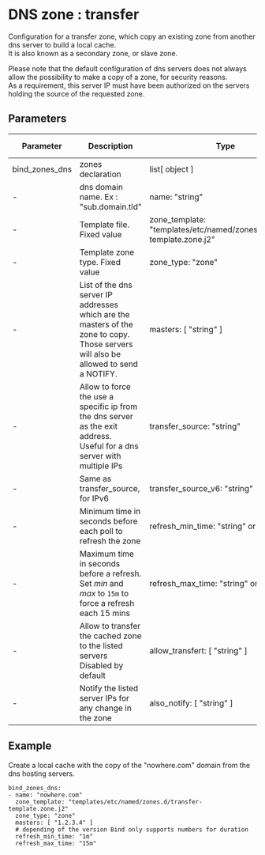 # DNS zone : transfer

Configuration for a transfer zone, which copy an existing zone from another dns server to build a local cache.  
It is also known as a secondary zone, or slave zone.  

Please note that the default configuration of dns servers does not always allow the possibility to make a copy of a zone, for security reasons.  
As a requirement, this server IP must have been authorized on the servers holding the source of the requested zone.


## Parameters

| Parameter | Description | Type | Default value |
| --------- | ----------- | ---- | ------------- |
| bind_zones_dns | zones declaration | list[ object ] | [ ] |
| - | dns domain name. Ex : "sub.domain.tld" | name: "string" | mandatory |
| - | Template file. Fixed value | zone_template: "templates/etc/named/zones.d/transfer-template.zone.j2" | N/A |
| - | Template zone type. Fixed value | zone_type: "zone" | N/A |
| - | List of the dns server IP addresses which are the masters of the zone to copy.<br />Those servers will also be allowed to send a NOTIFY. | masters: [ "string" ] | mandatory | 
| - | Allow to force the use a specific ip from the dns server as the exit address.<br />Useful for a dns server with multiple IPs | transfer_source: "string" | "" |
| - | Same as transfer_source, for IPv6 | transfer_source_v6: "string" | "" |
| - | Minimum time in seconds before each poll to refresh the zone | refresh_min_time: "string" or number | -1 |
| - | Maximum time in seconds before a refresh.<br />Set _min_ and _max_ to `15m` to force a refresh each 15 mins | refresh_max_time: "string" or number | -1 |
| - | Allow to transfer the cached zone to the listed servers<br />Disabled by default | allow_transfert: [ "string" ] | [ "none" ] |
| - | Notify the listed server IPs for any change in the zone | also_notify: [ "string" ] | [ ] |


## Example

Create a local cache with the copy of the "nowhere.com" domain from the dns hosting servers.

```
bind_zones_dns:
- name: "nowhere.com"
  zone_template: "templates/etc/named/zones.d/transfer-template.zone.j2"
  zone_type: "zone"
  masters: [ "1.2.3.4" ]
  # depending of the version Bind only supports numbers for duration
  refresh_min_time: "1m"
  refresh_max_time: "15m"
```
